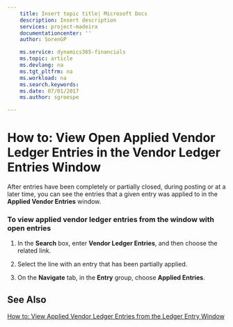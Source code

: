 ```yaml
---
    title: Insert topic title| Microsoft Docs
    description: Insert description
    services: project-madeira
    documentationcenter: ''
    author: SorenGP

    ms.service: dynamics365-financials
    ms.topic: article
    ms.devlang: na
    ms.tgt_pltfrm: na
    ms.workload: na
    ms.search.keywords:
    ms.date: 07/01/2017
    ms.author: sgroespe

---
```

# How to: View Open Applied Vendor Ledger Entries in the Vendor Ledger Entries Window
After entries have been completely or partially closed, during posting or at a later time, you can see the entries that a given entry was applied to in the **Applied Vendor Entries** window.  
  
### To view applied vendor ledger entries from the window with open entries  
  
1.  In the **Search** box, enter **Vendor Ledger Entries**, and then choose the related link.  
  
2.  Select the line with an entry that has been partially applied.  
  
3.  On the **Navigate** tab, in the **Entry** group, choose **Applied Entries**.  
  
## See Also  
 [How to: View Applied Vendor Ledger Entries from the Ledger Entry Window](../how-to-view-applied-vendor-ledger-entries-from-the-ledger-entry-window.md)